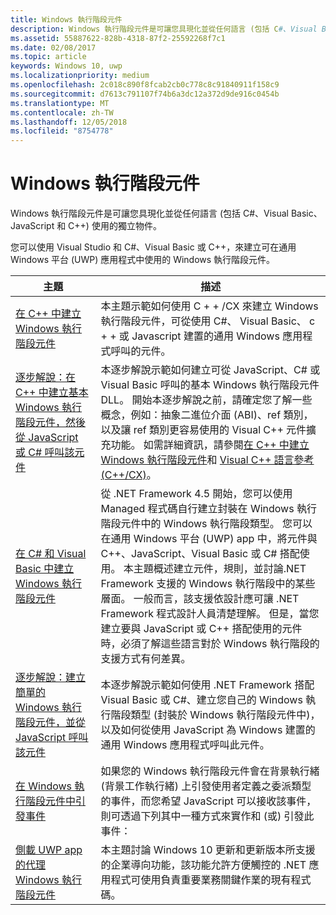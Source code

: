 ```yaml
---
title: Windows 執行階段元件
description: Windows 執行階段元件是可讓您具現化並從任何語言 (包括 C#、Visual Basic、JavaScript 和 C++) 使用的獨立物件。
ms.assetid: 55887622-828b-4318-87f2-25592268f7c1
ms.date: 02/08/2017
ms.topic: article
keywords: Windows 10, uwp
ms.localizationpriority: medium
ms.openlocfilehash: 2c018c890f8fcab2cb0c778c8c91840911f158c9
ms.sourcegitcommit: d7613c791107f74b6a3dc12a372d9de916c0454b
ms.translationtype: MT
ms.contentlocale: zh-TW
ms.lasthandoff: 12/05/2018
ms.locfileid: "8754778"
---
```

# <a name="windows-runtime-components"></a>Windows 執行階段元件
Windows 執行階段元件是可讓您具現化並從任何語言 (包括 C#、Visual Basic、JavaScript 和 C++) 使用的獨立物件。

您可以使用 Visual Studio 和 C#、Visual Basic 或 C++，來建立可在通用 Windows 平台 (UWP) 應用程式中使用的 Windows 執行階段元件。

| 主題 | 描述 |
|-------|-------------|
| [在 C++ 中建立 Windows 執行階段元件](creating-windows-runtime-components-in-cpp.md) | 本主題示範如何使用 C + + /CX 來建立 Windows 執行階段元件，可從使用 C#、 Visual Basic、 c + + 或 Javascript 建置的通用 Windows 應用程式呼叫的元件。 |
| [逐步解說：在 C++ 中建立基本 Windows 執行階段元件，然後從 JavaScript 或 C# 呼叫該元件](walkthrough-creating-a-basic-windows-runtime-component-in-cpp-and-calling-it-from-javascript-or-csharp.md) | 本逐步解說示範如何建立可從 JavaScript、C# 或 Visual Basic 呼叫的基本 Windows 執行階段元件 DLL。 開始本逐步解說之前，請確定您了解一些概念，例如：抽象二進位介面 (ABI)、ref 類別，以及讓 ref 類別更容易使用的 Visual C++ 元件擴充功能。 如需詳細資訊，請參閱[在 C++ 中建立 Windows 執行階段元件](creating-windows-runtime-components-in-cpp.md)和 [Visual C++ 語言參考 (C++/CX)](https://msdn.microsoft.com/library/windows/apps/xaml/hh699871.aspx)。 |
| [在 C# 和 Visual Basic 中建立 Windows 執行階段元件](creating-windows-runtime-components-in-csharp-and-visual-basic.md) | 從 .NET Framework 4.5 開始，您可以使用 Managed 程式碼自行建立封裝在 Windows 執行階段元件中的 Windows 執行階段類型。 您可以在通用 Windows 平台 (UWP) app 中，將元件與 C++、JavaScript、Visual Basic 或 C# 搭配使用。 本主題概述建立元件，規則，並討論.NET Framework 支援的 Windows 執行階段中的某些層面。 一般而言，該支援依設計應可讓 .NET Framework 程式設計人員清楚理解。 但是，當您建立要與 JavaScript 或 C++ 搭配使用的元件時，必須了解這些語言對於 Windows 執行階段的支援方式有何差異。 |
| [逐步解說：建立簡單的 Windows 執行階段元件，並從 JavaScript 呼叫該元件](walkthrough-creating-a-simple-windows-runtime-component-and-calling-it-from-javascript.md) | 本逐步解說示範如何使用 .NET Framework 搭配 Visual Basic 或 C#、建立您自己的 Windows 執行階段類型 (封裝於 Windows 執行階段元件中)，以及如何從使用 JavaScript 為 Windows 建置的通用 Windows 應用程式呼叫此元件。 |
| [在 Windows 執行階段元件中引發事件](raising-events-in-windows-runtime-components.md) | 如果您的 Windows 執行階段元件會在背景執行緒 (背景工作執行緒) 上引發使用者定義之委派類型的事件，而您希望 JavaScript 可以接收該事件，則可透過下列其中一種方式來實作和 (或) 引發此事件： | 
| [側載 UWP app 的代理 Windows 執行階段元件](brokered-windows-runtime-components-for-side-loaded-windows-store-apps.md) | 本主題討論 Windows 10 更新和更新版本所支援的企業導向功能，該功能允許方便觸控的 .NET 應用程式可使用負責重要業務關鍵作業的現有程式碼。 |
